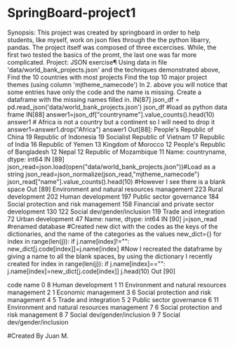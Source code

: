 # SpringBoard-project1
Synopsis:
This project was created by springboard in order to help students, like myself, work on json files through the the python libarry, pandas. The project itself was composed of three excercises. While, the first two tested the basics of the promt, the last one was far more complicated.
Project:
JSON exercise¶
Using data in file 'data/world_bank_projects.json' and the techniques demonstrated above,
Find the 10 countries with most projects
Find the top 10 major project themes (using column 'mjtheme_namecode')
In 2. above you will notice that some entries have only the code and the name is missing. Create a dataframe with the missing names filled in.
IN[87]
json_df = pd.read_json('data/world_bank_projects.json')
json_df
#load as python data frame
IN[88]
answer1=json_df["countryname"].value_counts().head(10)
answer1 # Africa is not a country but a continent so I will need to drop it
answer1=answer1.drop("Africa")
answer1
Out[88]:
People's Republic of China         19
Republic of Indonesia              19
Socialist Republic of Vietnam      17
Republic of India                  16
Republic of Yemen                  13
Kingdom of Morocco                 12
People's Republic of Bangladesh    12
Nepal                              12
Republic of Mozambique             11
Name: countryname, dtype: int64
IN [89]
json_read=json.load(open("data/world_bank_projects.json"))#Load as a string
json_read=json_normalize(json_read,"mjtheme_namecode")
json_read["name"].value_counts().head(10) #However I see there is a blank space
Out [89]
Environment and natural resources management    223
Rural development                               202
Human development                               197
Public sector governance                        184
Social protection and risk management           158
Financial and private sector development        130
                                                122
Social dev/gender/inclusion                     119
Trade and integration                            72
Urban development                                47
Name: name, dtype: int64
IN [90]
j=json_read #renamed database
#Created new dict with the codes as the keys of the dictionaries, and the name of the categories as the values
new_dict={}
for index in range(len(j)):
    if j.name[index]!="":
        new_dict[j.code[index]]=j.name[index]
#Now I recreated the dataframe by giving a name to all the blank spaces, by using the dictionary I recently created
for index in range(len(j)):
    if j.name[index]=="":
        j.name[index]=new_dict[j.code[index]]
j.head(10)
Out [90]

code	name
0	8	Human development
1	11	Environment and natural resources management
2	1	Economic management
3	6	Social protection and risk management
4	5	Trade and integration
5	2	Public sector governance
6	11	Environment and natural resources management
7	6	Social protection and risk management
8	7	Social dev/gender/inclusion
9	7	Social dev/gender/inclusion

#Created By Juan M. 



